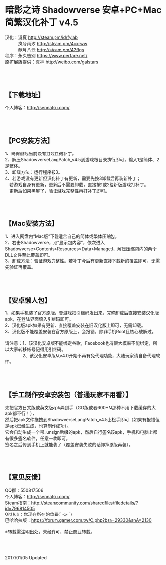 ﻿暗影之诗 Shadowverse 安卓+PC+Mac简繁汉化补丁 v4.5
=====
汉化：淺夏 <http://steam.pm/id/fylab><br>
　　　岚兮雨汐 <http://steam.pm/4cxrww><br>
　　　蔽月八云 <http://steam.pm/42flgs><br>
程序：永久告别 <https://www.perfare.net/><br>
原扩展版提供：真神 <http://weibo.com/galstars><br><br><br><br>



【下载地址】
-----
个人博客：http://sennatsu.com/<br><br><br><br>



【PC安装方法】
-----
1、确保游戏当前没有打过任何补丁。<br>
2、解压ShadowverseLangPatch_v4.5到游戏根目录执行即可，输入1是简体、2是繁体。<br>
3、卸载方法：运行程序按3。<br>
4、若游戏没有更新但汉化补丁有更新，需要先按3卸载后再装新补丁；<br>
 　若游戏自身有更新，更新后不需要卸载，直接按1或2给新版游戏打补丁。<br>
 　更新后如果黑屏了，验证游戏完整性再打补丁即可。<br><br><br><br>



【Mac安装方法】
-----
1、进入网盘内“Mac版”下载适合自己的简体或繁体压缩包。<br>
2、右击Shadowverse，点“显示包内容”，依次进入Shadowverse>Contents>Resources>Data>Managed，解压压缩包内的两个DLL文件至此覆盖即可。<br>
3、卸载方法：验证游戏完整性。若补丁今后有更新直接下载新的覆盖即可，无需先验证再覆盖。<br><br><br><br>



【安卓懒人包】
-----
1、如果手机装了官方原版，登游戏把引继码发出来，完整卸载后直接安装汉化版apk，在登陆界面填入引继码即可。<br>
2、汉化版apk如果有更新，直接覆盖安装在旧汉化版上即可，无需卸载。<br>
3、汉化版不能覆盖安装在官方原版上，会报错，除非手机Root且核心破解过。<br><br>
请注意：1、该汉化安卓版不能绑定谷歌，Facebook也有很大概率不能绑定，所以大家转移帐号记得用引继码。<br>
　　　　2、该汉化安卓版从v4.0开始不再有免代理功能，大陆玩家请自备代理软件。<br><br><br><br>



【手工制作安卓安装包（普通玩家不用看）】
-----
先把官方日文版或英文版apk弄到手（GO版或者600+M那种不用下载缓存的大apk都不行！），<br>
然后把apk文件拖拽到ShadowverseLangPatch_v4.5上松手即可（如果有报错但是apk已经生成，也算制作成功）。<br>
它会自动生成一个带_unsign后缀的apk，然后自行签名该apk，手机和电脑上都有很多签名软件，任意一款即可。<br>
签名之后传到手机上就能装了（覆盖安装失败的话卸掉原版再装）。<br><br><br><br>



【意见反馈】
-----
QQ群：550817506<br>
个人博客：http://sennatsu.com/<br>
Steam指南：http://steamcommunity.com/sharedfiles/filedetails/?id=796814505<br>
GitHub：您现在所在的位置(´･ω･`)<br>
巴哈哈拉版：https://forum.gamer.com.tw/C.php?bsn=29330&snA=2130<br><br>
※转载需注明出处，未经许可，禁止商业转载。<br><br><br><br>



2017/01/05 Updated<br>
